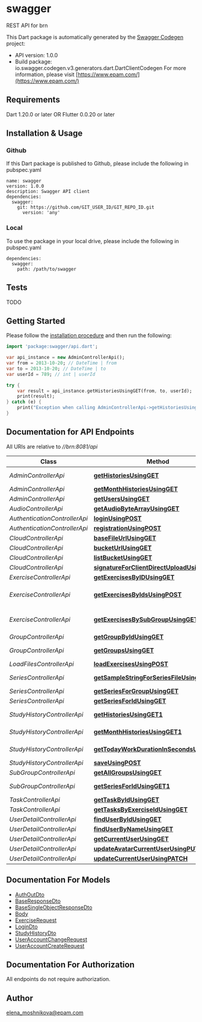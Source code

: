 # swagger
REST API for brn

This Dart package is automatically generated by the [Swagger Codegen](https://github.com/swagger-api/swagger-codegen) project:

- API version: 1.0.0
- Build package: io.swagger.codegen.v3.generators.dart.DartClientCodegen
For more information, please visit [https://www.epam.com/](https://www.epam.com/)

## Requirements

Dart 1.20.0 or later OR Flutter 0.0.20 or later

## Installation & Usage

### Github
If this Dart package is published to Github, please include the following in pubspec.yaml
```
name: swagger
version: 1.0.0
description: Swagger API client
dependencies:
  swagger:
    git: https://github.com/GIT_USER_ID/GIT_REPO_ID.git
      version: 'any'
```

### Local
To use the package in your local drive, please include the following in pubspec.yaml
```
dependencies:
  swagger:
    path: /path/to/swagger
```

## Tests

TODO

## Getting Started

Please follow the [installation procedure](#installation--usage) and then run the following:

```dart
import 'package:swagger/api.dart';

var api_instance = new AdminControllerApi();
var from = 2013-10-20; // DateTime | from
var to = 2013-10-20; // DateTime | to
var userId = 789; // int | userId

try {
    var result = api_instance.getHistoriesUsingGET(from, to, userId);
    print(result);
} catch (e) {
    print("Exception when calling AdminControllerApi->getHistoriesUsingGET: $e\n");
}
```

## Documentation for API Endpoints

All URIs are relative to *//brn:8081/api*

Class | Method | HTTP request | Description
------------ | ------------- | ------------- | -------------
*AdminControllerApi* | [**getHistoriesUsingGET**](docs//AdminControllerApi.md#gethistoriesusingget) | **GET** /admin/histories | Get user&#x27;s study histories for period
*AdminControllerApi* | [**getMonthHistoriesUsingGET**](docs//AdminControllerApi.md#getmonthhistoriesusingget) | **GET** /admin/monthHistories | Get month user&#x27;s study histories
*AdminControllerApi* | [**getUsersUsingGET**](docs//AdminControllerApi.md#getusersusingget) | **GET** /admin/users | Get users
*AudioControllerApi* | [**getAudioByteArrayUsingGET**](docs//AudioControllerApi.md#getaudiobytearrayusingget) | **GET** /audio | Get audio resource for string
*AuthenticationControllerApi* | [**loginUsingPOST**](docs//AuthenticationControllerApi.md#loginusingpost) | **POST** /brnlogin | Exist user login
*AuthenticationControllerApi* | [**registrationUsingPOST**](docs//AuthenticationControllerApi.md#registrationusingpost) | **POST** /registration | New user registration
*CloudControllerApi* | [**baseFileUrlUsingGET**](docs//CloudControllerApi.md#basefileurlusingget) | **GET** /cloud/baseFileUrl | Get base file Url
*CloudControllerApi* | [**bucketUrlUsingGET**](docs//CloudControllerApi.md#bucketurlusingget) | **GET** /cloud/url | Get bucket url
*CloudControllerApi* | [**listBucketUsingGET**](docs//CloudControllerApi.md#listbucketusingget) | **GET** /cloud/folders | Get folders in bucket
*CloudControllerApi* | [**signatureForClientDirectUploadUsingGET**](docs//CloudControllerApi.md#signatureforclientdirectuploadusingget) | **GET** /cloud/upload | Get upload form
*ExerciseControllerApi* | [**getExercisesByIDUsingGET**](docs//ExerciseControllerApi.md#getexercisesbyidusingget) | **GET** /exercises/{exerciseId} | Get exercise by id.
*ExerciseControllerApi* | [**getExercisesByIdsUsingPOST**](docs//ExerciseControllerApi.md#getexercisesbyidsusingpost) | **POST** /exercises/byIds | Get available exercise ids for current user by input ids which have same subGroup.
*ExerciseControllerApi* | [**getExercisesBySubGroupUsingGET**](docs//ExerciseControllerApi.md#getexercisesbysubgroupusingget) | **GET** /exercises | Get subGroup exercises for current user with availability calculation.
*GroupControllerApi* | [**getGroupByIdUsingGET**](docs//GroupControllerApi.md#getgroupbyidusingget) | **GET** /groups/{groupId} | Get group by id
*GroupControllerApi* | [**getGroupsUsingGET**](docs//GroupControllerApi.md#getgroupsusingget) | **GET** /groups | Get all groups. by locale if it was set.
*LoadFilesControllerApi* | [**loadExercisesUsingPOST**](docs//LoadFilesControllerApi.md#loadexercisesusingpost) | **POST** /loadTasksFile | loadExercises
*SeriesControllerApi* | [**getSampleStringForSeriesFileUsingGET**](docs//SeriesControllerApi.md#getsamplestringforseriesfileusingget) | **GET** /series/fileFormat/{seriesId} | getSampleStringForSeriesFile
*SeriesControllerApi* | [**getSeriesForGroupUsingGET**](docs//SeriesControllerApi.md#getseriesforgroupusingget) | **GET** /series | getSeriesForGroup
*SeriesControllerApi* | [**getSeriesForIdUsingGET**](docs//SeriesControllerApi.md#getseriesforidusingget) | **GET** /series/{seriesId} | getSeriesForId
*StudyHistoryControllerApi* | [**getHistoriesUsingGET1**](docs//StudyHistoryControllerApi.md#gethistoriesusingget1) | **GET** /study-history/histories | Get current user&#x27;s study histories for period
*StudyHistoryControllerApi* | [**getMonthHistoriesUsingGET1**](docs//StudyHistoryControllerApi.md#getmonthhistoriesusingget1) | **GET** /study-history/monthHistories | Get month user&#x27;s study histories
*StudyHistoryControllerApi* | [**getTodayWorkDurationInSecondsUsingGET**](docs//StudyHistoryControllerApi.md#gettodayworkdurationinsecondsusingget) | **GET** /study-history/todayTimer | getTodayWorkDurationInSeconds
*StudyHistoryControllerApi* | [**saveUsingPOST**](docs//StudyHistoryControllerApi.md#saveusingpost) | **POST** /study-history | save
*SubGroupControllerApi* | [**getAllGroupsUsingGET**](docs//SubGroupControllerApi.md#getallgroupsusingget) | **GET** /subgroups | Get subGroups for series id.
*SubGroupControllerApi* | [**getSeriesForIdUsingGET1**](docs//SubGroupControllerApi.md#getseriesforidusingget1) | **GET** /subgroups/{subGroupId} | Get subGroup for id.
*TaskControllerApi* | [**getTaskByIdUsingGET**](docs//TaskControllerApi.md#gettaskbyidusingget) | **GET** /tasks/{taskId} | Get task by id
*TaskControllerApi* | [**getTasksByExerciseIdUsingGET**](docs//TaskControllerApi.md#gettasksbyexerciseidusingget) | **GET** /tasks | Get all tasks by exercise id
*UserDetailControllerApi* | [**findUserByIdUsingGET**](docs//UserDetailControllerApi.md#finduserbyidusingget) | **GET** /users/{userId} | Get user by Id
*UserDetailControllerApi* | [**findUserByNameUsingGET**](docs//UserDetailControllerApi.md#finduserbynameusingget) | **GET** /users | Get user by name
*UserDetailControllerApi* | [**getCurrentUserUsingGET**](docs//UserDetailControllerApi.md#getcurrentuserusingget) | **GET** /users/current | Get current logged in user
*UserDetailControllerApi* | [**updateAvatarCurrentUserUsingPUT**](docs//UserDetailControllerApi.md#updateavatarcurrentuserusingput) | **PUT** /users/current/avatar | Update avatar current user
*UserDetailControllerApi* | [**updateCurrentUserUsingPATCH**](docs//UserDetailControllerApi.md#updatecurrentuserusingpatch) | **PATCH** /users/current | Update current logged in user

## Documentation For Models

 - [AuthOutDto](docs//AuthOutDto.md)
 - [BaseResponseDto](docs//BaseResponseDto.md)
 - [BaseSingleObjectResponseDto](docs//BaseSingleObjectResponseDto.md)
 - [Body](docs//Body.md)
 - [ExerciseRequest](docs//ExerciseRequest.md)
 - [LoginDto](docs//LoginDto.md)
 - [StudyHistoryDto](docs//StudyHistoryDto.md)
 - [UserAccountChangeRequest](docs//UserAccountChangeRequest.md)
 - [UserAccountCreateRequest](docs//UserAccountCreateRequest.md)

## Documentation For Authorization

 All endpoints do not require authorization.


## Author

elena_moshnikova@epam.com
